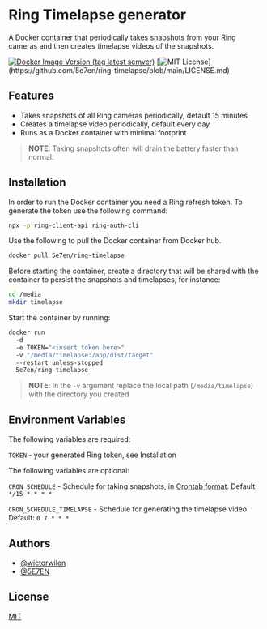 # Ring Timelapse generator

A Docker container that periodically takes snapshots from your [Ring](https://www.ring.com) cameras and then creates timelapse videos of the snapshots.

[![Docker Image Version (tag latest semver)](https://img.shields.io/docker/v/5e7en/ring-timelapse/latest)](https://hub.docker.com/repository/docker/5e7en/ring-timelapse)
[![MIT License](https://img.shields.io/apm/l/atomic-design-ui.svg?)](https://github.com/5e7en/ring-timelapse/blob/main/LICENSE.md)

## Features

-   Takes snapshots of all Ring cameras periodically, default 15 minutes
-   Creates a timelapse video periodically, default every day
-   Runs as a Docker container with minimal footprint

> **NOTE**: Taking snapshots often will drain the battery faster than normal.

## Installation

In order to run the Docker container you need a Ring refresh token.
To generate the token use the following command:

```bash
npx -p ring-client-api ring-auth-cli
```

Use the following to pull the Docker container from Docker hub.

```bash
docker pull 5e7en/ring-timelapse
```

Before starting the container, create a directory that will be shared with the
container to persist the snapshots and timelapses, for instance:

```bash
cd /media
mkdir timelapse
```

Start the container by running:

```bash
docker run
  -d
  -e TOKEN="<insert token here>"
  -v "/media/timelapse:/app/dist/target"
  --restart unless-stopped
  5e7en/ring-timelapse
```

> **NOTE**: In the `-v` argument replace the local path (`/media/timelapse`) with the directory you created

## Environment Variables

The following variables are required:

`TOKEN` - your generated Ring token, see Installation

The following variables are optional:

`CRON_SCHEDULE` - Schedule for taking snapshots, in [Crontab format](https://linuxhandbook.com/crontab/). Default: `*/15 * * * *`

`CRON_SCHEDULE_TIMELAPSE` - Schedule for generating the timelapse video. Default: `0 7 * * *`

## Authors

-   [@wictorwilen](https://www.github.com/wictorwilen)
-   [@5E7EN](https://www.github.com/5e7en)

## License

[MIT](https://choosealicense.com/licenses/mit/)
